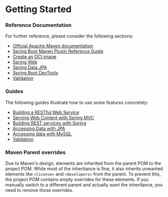# Getting Started

### Reference Documentation
For further reference, please consider the following sections:

* [Official Apache Maven documentation](https://maven.apache.org/guides/index.html)
* [Spring Boot Maven Plugin Reference Guide](https://docs.spring.io/spring-boot/3.3.11/maven-plugin)
* [Create an OCI image](https://docs.spring.io/spring-boot/3.3.11/maven-plugin/build-image.html)
* [Spring Web](https://docs.spring.io/spring-boot/3.3.11/reference/web/servlet.html)
* [Spring Data JPA](https://docs.spring.io/spring-boot/3.3.11/reference/data/sql.html#data.sql.jpa-and-spring-data)
* [Spring Boot DevTools](https://docs.spring.io/spring-boot/3.3.11/reference/using/devtools.html)
* [Validation](https://docs.spring.io/spring-boot/3.3.11/reference/io/validation.html)

### Guides
The following guides illustrate how to use some features concretely:

* [Building a RESTful Web Service](https://spring.io/guides/gs/rest-service/)
* [Serving Web Content with Spring MVC](https://spring.io/guides/gs/serving-web-content/)
* [Building REST services with Spring](https://spring.io/guides/tutorials/rest/)
* [Accessing Data with JPA](https://spring.io/guides/gs/accessing-data-jpa/)
* [Accessing data with MySQL](https://spring.io/guides/gs/accessing-data-mysql/)
* [Validation](https://spring.io/guides/gs/validating-form-input/)

### Maven Parent overrides

Due to Maven's design, elements are inherited from the parent POM to the project POM.
While most of the inheritance is fine, it also inherits unwanted elements like `<license>` and `<developers>` from the parent.
To prevent this, the project POM contains empty overrides for these elements.
If you manually switch to a different parent and actually want the inheritance, you need to remove those overrides.

